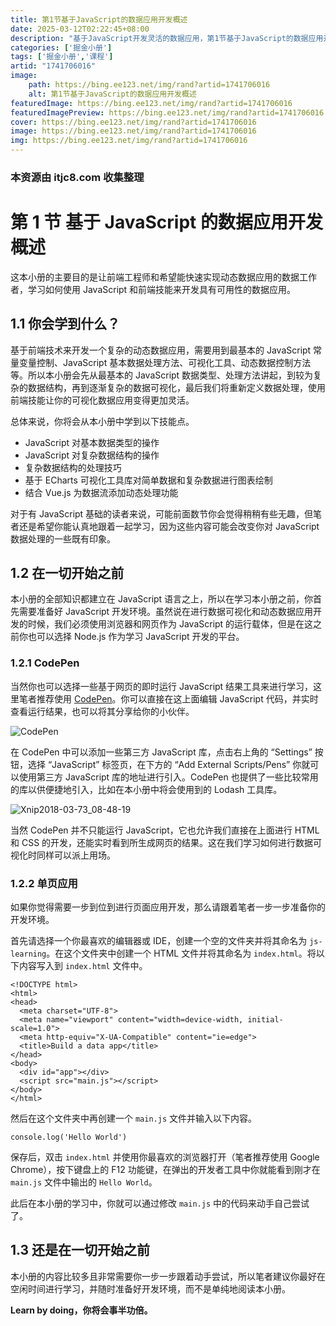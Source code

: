 ```yaml
---
title: 第1节基于JavaScript的数据应用开发概述
date: 2025-03-12T02:22:45+08:00
description: "基于JavaScript开发灵活的数据应用，第1节基于JavaScript的数据应用开发概述"
categories: ['掘金小册']
tags: ['掘金小册','课程']
artid: "1741706016"
image:
    path: https://bing.ee123.net/img/rand?artid=1741706016
    alt: 第1节基于JavaScript的数据应用开发概述
featuredImage: https://bing.ee123.net/img/rand?artid=1741706016
featuredImagePreview: https://bing.ee123.net/img/rand?artid=1741706016
cover: https://bing.ee123.net/img/rand?artid=1741706016
image: https://bing.ee123.net/img/rand?artid=1741706016
img: https://bing.ee123.net/img/rand?artid=1741706016
---
```


### 本资源由 itjc8.com 收集整理
# 第 1 节 基于 JavaScript 的数据应用开发概述

这本小册的主要目的是让前端工程师和希望能快速实现动态数据应用的数据工作者，学习如何使用 JavaScript 和前端技能来开发具有可用性的数据应用。

## 1.1 你会学到什么？

基于前端技术来开发一个复杂的动态数据应用，需要用到最基本的 JavaScript 常量变量控制、JavaScript 基本数据处理方法、可视化工具、动态数据控制方法等。所以本小册会先从最基本的 JavaScript 数据类型、处理方法讲起，到较为复杂的数据结构，再到逐渐复杂的数据可视化，最后我们将重新定义数据处理，使用前端技能让你的可视化数据应用变得更加灵活。

总体来说，你将会从本小册中学到以下技能点。

*   JavaScript 对基本数据类型的操作
*   JavaScript 对复杂数据结构的操作
*   复杂数据结构的处理技巧
*   基于 ECharts 可视化工具库对简单数据和复杂数据进行图表绘制
*   结合 Vue.js 为数据流添加动态处理功能

对于有 JavaScript 基础的读者来说，可能前面数节你会觉得稍稍有些无趣，但笔者还是希望你能认真地跟着一起学习，因为这些内容可能会改变你对 JavaScript 数据处理的一些既有印象。

## 1.2 在一切开始之前

本小册的全部知识都建立在 JavaScript 语言之上，所以在学习本小册之前，你首先需要准备好 JavaScript 开发环境。虽然说在进行数据可视化和动态数据应用开发的时候，我们必须使用浏览器和网页作为 JavaScript 的运行载体，但是在这之前你也可以选择 Node.js 作为学习 JavaScript 开发的平台。

### 1.2.1 CodePen

当然你也可以选择一些基于网页的即时运行 JavaScript 结果工具来进行学习，这里笔者推荐使用 [CodePen](https://codepen.io/pen/?editors=0012)。你可以直接在这上面编辑 JavaScript 代码，并实时查看运行结果，也可以将其分享给你的小伙伴。

![CodePen](https://user-gold-cdn.xitu.io/2018/4/7/162a02129a549543?w=2120&h=1422&f=jpeg&s=145011)

在 CodePen 中可以添加一些第三方 JavaScript 库，点击右上角的 “Settings” 按钮，选择 “JavaScript” 标签页，在下方的 “Add External Scripts/Pens” 你就可以使用第三方 JavaScript 库的地址进行引入。CodePen 也提供了一些比较常用的库以供便捷地引入，比如在本小册中将会使用到的 Lodash 工具库。

![Xnip2018-03-73_08-48-19](https://user-gold-cdn.xitu.io/2018/4/7/162a0212995c3077?w=1436&h=1440&f=jpeg&s=229649)

当然 CodePen 并不只能运行 JavaScript，它也允许我们直接在上面进行 HTML 和 CSS 的开发，还能实时看到所生成网页的结果。这在我们学习如何进行数据可视化时同样可以派上用场。

### 1.2.2 单页应用

如果你觉得需要一步到位到进行页面应用开发，那么请跟着笔者一步一步准备你的开发环境。

首先请选择一个你最喜欢的编辑器或 IDE，创建一个空的文件夹并将其命名为 `js-learning`。在这个文件夹中创建一个 HTML 文件并将其命名为 `index.html`。将以下内容写入到 `index.html` 文件中。

```
<!DOCTYPE html>
<html>
<head>
  <meta charset="UTF-8">
  <meta name="viewport" content="width=device-width, initial-scale=1.0">
  <meta http-equiv="X-UA-Compatible" content="ie=edge">
  <title>Build a data app</title>
</head>
<body>
  <div id="app"></div>
  <script src="main.js"></script>
</body>
</html>

```

然后在这个文件夹中再创建一个 `main.js` 文件并输入以下内容。

```
console.log('Hello World')

```

保存后，双击 `index.html` 并使用你最喜欢的浏览器打开（笔者推荐使用 Google Chrome），按下键盘上的 F12 功能键，在弹出的开发者工具中你就能看到刚才在 `main.js` 文件中输出的 `Hello World`。

此后在本小册的学习中，你就可以通过修改 `main.js` 中的代码来动手自己尝试了。

## 1.3 还是在一切开始之前

本小册的内容比较多且非常需要你一步一步跟着动手尝试，所以笔者建议你最好在空闲时间进行学习，并随时准备好开发环境，而不是单纯地阅读本小册。

**Learn by doing，你将会事半功倍。**